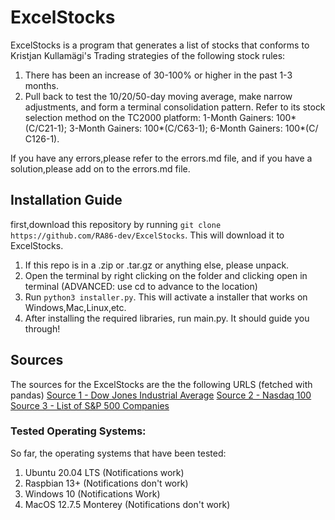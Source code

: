 # ExcelStocks

ExcelStocks is a program that generates a list of stocks that conforms to Kristjan Kullamägi's Trading strategies of the following stock rules:

1. There has been an increase of 30-100% or higher in the past 1-3 months.
2. Pull back to test the 10/20/50-day moving average, make narrow adjustments, and form a terminal consolidation pattern. Refer to its stock selection method on the TC2000 platform: 1-Month Gainers: 100*(C/C21-1); 3-Month Gainers: 100*(C/C63-1); 6-Month Gainers: 100*(C/ C126-1).


If you have any errors,please refer to the errors.md file, and if you have a solution,please add on to the errors.md file.

## Installation Guide

first,download this repository by running
`git clone https://github.com/RA86-dev/ExcelStocks`.
This will download it to ExcelStocks.


1. If this repo is in a .zip or .tar.gz or anything else, please unpack.
2. Open the terminal by right clicking on the folder and clicking open in terminal (ADVANCED: use cd to advance to the location)
3. Run `python3 installer.py`. This will activate a installer that works on Windows,Mac,Linux,etc.
4. After installing the required libraries, run main.py. It should guide you through!

## Sources

The sources for the ExcelStocks are the the following URLS (fetched with pandas)
[Source 1 - Dow Jones Industrial Average](https://en.wikipedia.org/wiki/Dow_Jones_Industrial_Average)
[Source 2 - Nasdaq 100](https://en.wikipedia.org/wiki/Nasdaq-100)
[Source 3 - List of S&P 500 Companies](https://en.wikipedia.org/wiki/List_of_S%26P_500_companies)


### Tested Operating Systems:
So far, the operating systems that have been tested:
1. Ubuntu 20.04 LTS (Notifications work)
2. Raspbian 13+ (Notifications don't work)
3. Windows 10 (Notifications Work)
4. MacOS 12.7.5 Monterey (Notifications don't work)

